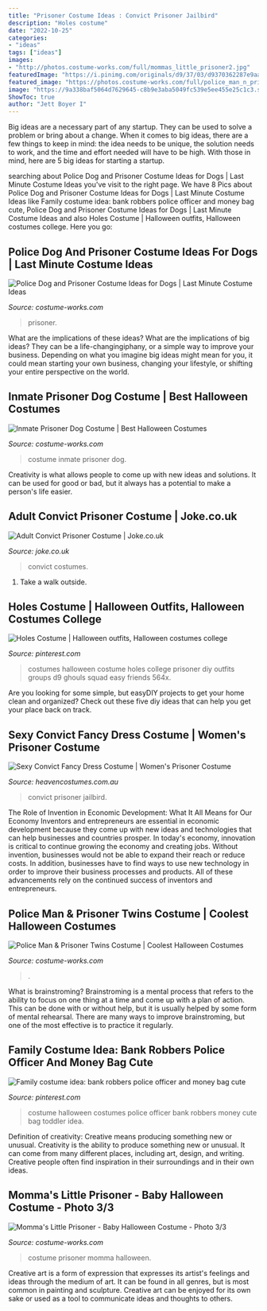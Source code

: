 ```yaml
---
title: "Prisoner Costume Ideas : Convict Prisoner Jailbird"
description: "Holes costume"
date: "2022-10-25"
categories:
- "ideas"
tags: ["ideas"]
images:
- "http://photos.costume-works.com/full/mommas_little_prisoner2.jpg"
featuredImage: "https://i.pinimg.com/originals/d9/37/03/d9370362287e9aa9629927abf9c73cd6.jpg"
featured_image: "https://photos.costume-works.com/full/police_man_n_prisoner.jpg"
image: "https://9a338baf5064d7629645-c8b9e3aba5049fc539e5ee455e25c1c3.ssl.cf3.rackcdn.com/00017012a01-RwhDmC1r.png"
ShowToc: true
author: "Jett Boyer I"
---
```



Big ideas are a necessary part of any startup. They can be used to solve a problem or bring about a change. When it comes to big ideas, there are a few things to keep in mind: the idea needs to be unique, the solution needs to work, and the time and effort needed will have to be high. With those in mind, here are 5 big ideas for starting a startup.

	

		
searching about Police Dog and Prisoner Costume Ideas for Dogs | Last Minute Costume Ideas you've visit to the right page. We have 8 Pics about Police Dog and Prisoner Costume Ideas for Dogs | Last Minute Costume Ideas like Family costume idea: bank robbers police officer and money bag cute, Police Dog and Prisoner Costume Ideas for Dogs | Last Minute Costume Ideas and also Holes Costume | Halloween outfits, Halloween costumes college. Here you go:
		
    
## Police Dog And Prisoner Costume Ideas For Dogs | Last Minute Costume Ideas

<img loading=lazy src="https://photos.costume-works.com/full/police_dog_and_prisoner.jpg" onerror="this.onerror=null;this.src='https://tse4.mm.bing.net/th?id=OIP.pMHiDwKhNf7d_VU3mX9A4AHaH9&amp;pid=15.1';" alt="Police Dog and Prisoner Costume Ideas for Dogs | Last Minute Costume Ideas">

_Source: costume-works.com_

>prisoner. 

	

What are the implications of these ideas?
What are the implications of big ideas? They can be a life-changingiphany, or a simple way to improve your business. Depending on what you imagine big ideas might mean for you, it could mean starting your own business, changing your lifestyle, or shifting your entire perspective on the world.

    
## Inmate Prisoner Dog Costume | Best Halloween Costumes

<img loading=lazy src="https://photos.costume-works.com/full/inmate_prisoner_dog1.jpg" onerror="this.onerror=null;this.src='https://tse4.mm.bing.net/th?id=OIP.qTvTYWGD43fd857vxYUDmgHaLp&amp;pid=15.1';" alt="Inmate Prisoner Dog Costume | Best Halloween Costumes">

_Source: costume-works.com_

>costume inmate prisoner dog. 

	

Creativity is what allows people to come up with new ideas and solutions. It can be used for good or bad, but it always has a potential to make a person's life easier.

    
## Adult Convict Prisoner Costume | Joke.co.uk

<img loading=lazy src="https://9a338baf5064d7629645-c8b9e3aba5049fc539e5ee455e25c1c3.ssl.cf3.rackcdn.com/00017012a01-RwhDmC1r.png" onerror="this.onerror=null;this.src='https://tse1.mm.bing.net/th?id=OIP.4x_jLBSRuu9kqERQlzKfUgHaLv&amp;pid=15.1';" alt="Adult Convict Prisoner Costume | Joke.co.uk">

_Source: joke.co.uk_

>convict costumes. 

	

1. Take a walk outside.

    
## Holes Costume | Halloween Outfits, Halloween Costumes College

<img loading=lazy src="https://i.pinimg.com/originals/d9/37/03/d9370362287e9aa9629927abf9c73cd6.jpg" onerror="this.onerror=null;this.src='https://tse3.mm.bing.net/th?id=OIP.CwQt-mpRFfmRtXmn3KpJRgHaFj&amp;pid=15.1';" alt="Holes Costume | Halloween outfits, Halloween costumes college">

_Source: pinterest.com_

>costumes halloween costume holes college prisoner diy outfits groups d9 ghouls squad easy friends 564x. 

	

Are you looking for some simple, but easyDIY projects to get your home clean and organized? Check out these five diy ideas that can help you get your place back on track.

    
## Sexy Convict Fancy Dress Costume | Women&#039;s Prisoner Costume

<img loading=lazy src="https://www.heavencostumes.com.au/media/catalog/product/cache/3ca7c4de79fd9294a778cbfdebc9dde4/s/m/smf-22119-classy-convict-women-s-jailbird-fancy-dress-costume-side.jpg" onerror="this.onerror=null;this.src='https://tse2.mm.bing.net/th?id=OIP.XaaalRxoGXn4rxbZH4ehAgHaN-&amp;pid=15.1';" alt="Sexy Convict Fancy Dress Costume | Women&#039;s Prisoner Costume">

_Source: heavencostumes.com.au_

>convict prisoner jailbird. 

	

The Role of Invention in Economic Development: What It All Means for Our Economy
Inventors and entrepreneurs are essential in economic development because they come up with new ideas and technologies that can help businesses and countries prosper. In today's economy, innovation is critical to continue growing the economy and creating jobs. Without invention, businesses would not be able to expand their reach or reduce costs. In addition, businesses have to find ways to use new technology in order to improve their business processes and products. All of these advancements rely on the continued success of inventors and entrepreneurs.

    
## Police Man &amp; Prisoner Twins Costume | Coolest Halloween Costumes

<img loading=lazy src="https://photos.costume-works.com/full/police_man_n_prisoner.jpg" onerror="this.onerror=null;this.src='https://tse1.mm.bing.net/th?id=OIP.J9UeB3KQuIMmki-GiauvRAHaNK&amp;pid=15.1';" alt="Police Man &amp; Prisoner Twins Costume | Coolest Halloween Costumes">

_Source: costume-works.com_

>. 

	

What is brainstroming? Brainstroming is a mental process that refers to the ability to focus on one thing at a time and come up with a plan of action. This can be done with or without help, but it is usually helped by some form of mental rehearsal. There are many ways to improve brainstroming, but one of the most effective is to practice it regularly.

    
## Family Costume Idea: Bank Robbers Police Officer And Money Bag Cute

<img loading=lazy src="https://i.pinimg.com/736x/a1/40/94/a140942d05d1210f5f11bde62b3ed0ee--baby-halloween-costumes-family-costumes.jpg" onerror="this.onerror=null;this.src='https://tse4.mm.bing.net/th?id=OIP.l541OjwAC3zs6QRglCOiFwHaJ3&amp;pid=15.1';" alt="Family costume idea: bank robbers police officer and money bag cute">

_Source: pinterest.com_

>costume halloween costumes police officer bank robbers money cute bag toddler idea. 

	

Definition of creativity: Creative means producing something new or unusual.
Creativity is the ability to produce something new or unusual. It can come from many different places, including art, design, and writing. Creative people often find inspiration in their surroundings and in their own ideas.

    
## Momma&#039;s Little Prisoner - Baby Halloween Costume - Photo 3/3

<img loading=lazy src="http://photos.costume-works.com/full/mommas_little_prisoner2.jpg" onerror="this.onerror=null;this.src='https://tse1.mm.bing.net/th?id=OIP.zpgPAbmUpw6C417hyGXbogHaJ3&amp;pid=15.1';" alt="Momma&#039;s Little Prisoner - Baby Halloween Costume - Photo 3/3">

_Source: costume-works.com_

>costume prisoner momma halloween. 

	

Creative art is a form of expression that expresses its artist's feelings and ideas through the medium of art. It can be found in all genres, but is most common in painting and sculpture. Creative art can be enjoyed for its own sake or used as a tool to communicate ideas and thoughts to others.

